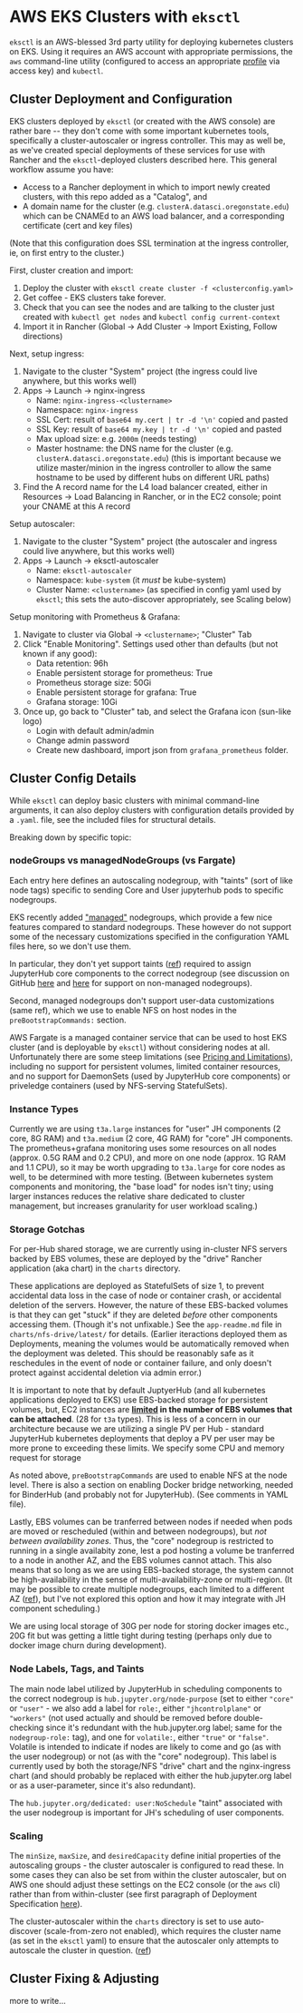# AWS EKS Clusters with `eksctl`

`eksctl` is an AWS-blessed 3rd party utility for deploying kubernetes clusters on EKS. Using it requires 
an AWS account with appropriate permissions, the `aws` command-line utility (configured to access an appropriate [profile](https://docs.aws.amazon.com/cli/latest/userguide/cli-configure-profiles.html)
via access key) and `kubectl`. 

## Cluster Deployment and Configuration

EKS clusters deployed by `eksctl` (or created with the AWS console) are rather bare -- they don't come with some important kubernetes tools,
specifically a cluster-autoscaler or ingress controller. This may as well be, as we've created special deployments of these services for use with
Rancher and the `eksctl`-deployed clusters described here. This general workflow assume you have:

* Access to a Rancher deployment in which to import newly created clusters, with this repo added as a "Catalog", and 
* A domain name for the cluster (e.g. `clusterA.datasci.oregonstate.edu`) which can be CNAMEd to an AWS load balancer, and a corresponding certificate (cert and key files) 

(Note that this configuration does SSL termination at the ingress controller, ie, on first entry to the cluster.)

First, cluster creation and import:

1. Deploy the cluster with `eksctl create cluster -f <clusterconfig.yaml>`
2. Get coffee - EKS clusters take forever.
3. Check that you can see the nodes and are talking to the cluster just created with `kubectl get nodes` and `kubectl config current-context`
4. Import it in Rancher (Global -> Add Cluster -> Import Existing, Follow directions)

Next, setup ingress:

1. Navigate to the cluster "System" project (the ingress could live anywhere, but this works well)
2. Apps -> Launch -> nginx-ingress
   * Name: `nginx-ingress-<clustername>`
   * Namespace: `nginx-ingress`
   * SSL Cert: result of `base64 my.cert | tr -d '\n'` copied and pasted
   * SSL Key: result of `base64 my.key | tr -d '\n'` copied and pasted
   * Max upload size: e.g. `2000m` (needs testing)
   * Master hostname: the DNS name for the cluster (e.g. `clusterA.datasci.oregonstate.edu`) (this is important because we utilize master/minion in the ingress controller to allow the same hostname to be used by different hubs on different URL paths)
3. Find the A record name for the L4 load balancer created, either in Resources -> Load Balancing in Rancher, or in the EC2 console; point your CNAME at this A record

Setup autoscaler:

1. Navigate to the cluster "System" project (the autoscaler and ingress could live anywhere, but this works well)
2. Apps -> Launch -> eksctl-autoscaler
   * Name: `eksctl-autoscaler`
   * Namespace: `kube-system` (it *must* be kube-system) 
   * Cluster Name: `<clustername>` (as specified in config yaml used by `eksctl`; this sets the auto-discover appropriately, see Scaling below)

Setup monitoring with Prometheus & Grafana:

1. Navigate to cluster via Global -> `<clustername>`; "Cluster" Tab
2. Click "Enable Monitoring". Settings used other than defaults (but not known if any good):
   * Data retention: 96h
   * Enable persistent storage for prometheus: True
   * Prometheus storage size: 50Gi
   * Enable persistent storage for grafana: True
   * Grafana storage: 10Gi
3. Once up, go back to "Cluster" tab, and select the Grafana icon (sun-like logo)
   * Login with default admin/admin
   * Change admin password
   * Create new dashboard, import json from `grafana_prometheus` folder.
    


## Cluster Config Details

While `eksctl` can deploy basic clusters with minimal command-line arguments, it can also deploy clusters with configuration details 
provided by a `.yaml`. file, see the included files for structural details. 

Breaking down by specific topic:

### nodeGroups vs managedNodeGroups (vs Fargate)

Each entry here defines an autoscaling nodegroup, with "taints" (sort of like node tags) specific to sending Core and User jupyterhub pods to 
specific nodegroups. 

EKS recently added ["managed"](https://docs.aws.amazon.com/eks/latest/userguide/managed-node-groups.html) nodegroups, 
which provide a few nice features compared to standard nodegroups. These however do not support some of the necessary customizations specified in the
configuration YAML files here, so we don't use them. 

In particular, they don't yet support taints ([ref](https://eksctl.io/usage/eks-managed-nodegroups/)) required to assign JupyterHub core components to the correct nodegroup (see discussion on GitHub
[here](https://github.com/jupyterhub/zero-to-jupyterhub-k8s/issues/299) and [here](https://github.com/weaveworks/eksctl/pull/703) for support on non-managed
nodegroups). 

Second, managed nodegroups don't support user-data customizations (same ref), which we use to enable NFS on host nodes in the `preBootstrapCommands:` section. 

AWS Fargate is a managed container service that can be used to host EKS cluster (and is deployable by `eksctl`) without considering nodes at all. 
Unfortunately there are some steep limitations (see [Pricing and Limitations](https://aws.amazon.com/blogs/aws/amazon-eks-on-aws-fargate-now-generally-available/)),
including no support for persistent volumes, limited container resources, and no support for DaemonSets (used by JupyterHub core components) or
priveledge containers (used by NFS-serving StatefulSets). 



### Instance Types

Currently we are using `t3a.large` instances for "user" JH components (2 core, 8G RAM) and `t3a.medium` (2 core, 4G RAM) for "core" JH components. The
prometheus+grafana monitoring uses some resources on all nodes (approx. 0.5G RAM and 0.2 CPU), and more on one node (approx. 1G RAM and 1.1 CPU), so it may be worth
upgrading to `t3a.large` for core nodes as well, to be determined with more testing. (Between kubernetes system components and monitoring, the "base load"
for nodes isn't tiny; using larger instances reduces the relative share dedicated to cluster management, but increases granularity for user workload scaling.)

### Storage Gotchas

For per-Hub shared storage, we are currently using in-cluster NFS servers backed by EBS volumes, these are deployed by the "drive" Rancher application (aka chart) in the `charts` directory.  

These applications are deployed as StatefulSets of size 1, 
to prevent accidental data loss in the case of node or container crash, or accidental deletion of the servers. However, the nature of these EBS-backed
volumes is that they can get "stuck" if they are deleted *before* other components accessing them. (Though it's not unfixable.) See the `app-readme.md`
file in `charts/nfs-drive/latest/` for details. (Earlier iteractions deployed them as Deployments, meaning the volumes would be automatically removed
when the deployment was deleted. This should be reasonably safe as it reschedules in the event of node or container failure, and only doesn't protect
against accidental deletion via admin error.)

It is important to note that by default JuptyerHub (and all kubernetes applications deployed to EKS) use EBS-backed storage for persistent volumes, but,
EC2 instances are **[limited](https://docs.aws.amazon.com/AWSEC2/latest/UserGuide/volume_limits.html) in the number of EBS volumes that can be attached**. (28 for `t3a` types).
This is less of a concern in our architecture because we are utilizing a single PV per Hub - standard JupyterHub kubernetes deployments that deploy a PV
per user may be more prone to exceeding these limits. We specify some CPU and memory request for storage 

As noted above, `preBootstrapCommands` are used to enable NFS at the node level. There is also a section on enabling Docker bridge networking, needed
for BinderHub (and probably not for JupyterHub). (See comments in YAML file). 

Lastly, EBS volumes can be tranferred between nodes if needed when pods are moved or rescheduled (within and between nodegroups), but *not between availability zones*. Thus, the "core" nodegroup
is restricted to running in a single availabity zone, lest a pod hosting a volume be tranferred to a node in another AZ, and the EBS volumes cannot
attach. This also means that so long as we are using EBS-backed storage, the system cannot be high-availability in the sense of multi-availability-zone
or multi-region. (It may be possible to create multiple nodegroups, each limited to a different AZ ([ref](https://docs.aws.amazon.com/eks/latest/userguide/cluster-autoscaler.html)), but I've not explored this option and how it
may integrate with JH component scheduling.) 

We are using local storage of 30G per node for storing docker images etc., 20G fit but was getting a little tight during testing (perhaps only due to 
docker image churn during development). 

### Node Labels, Tags, and Taints

The main node label utilized by JupyterHub in scheduling components to the correct nodegroup is `hub.jupyter.org/node-purpose` (set to either `"core"`
or `"user"` - we also add a label for `role:`, either `"jhcontrolplane"` or `"workers"` (not used actually and should be removed before 
double-checking since it's redundant with the hub.jupyter.org label; same for the `nodegroup-role:` tag), and one for `volatile:`, either `"true"` or `"false"`. Volatile is intended to indicate if nodes are likely to come and go (as with the
user nodegroup) or not (as with the "core" nodegroup). This label is currently used by both the storage/NFS "drive" chart and the nginx-ingress chart 
(and should probably be replaced with either the hub.jupyter.org label or as a user-parameter, since it's also redundant).

The `hub.jupyter.org/dedicated: user:NoSchedule` "taint" associated with the user nodegroup is important for JH's scheduling of user components.

### Scaling

The `minSize`, `maxSize`, and `desiredCapacity` define initial properties of the autoscaling groups - the cluster autoscaler is configured to read these. 
In some cases they can also be set from within the cluster autoscaler, but on AWS one should adjust these settings on the EC2 console (or the `aws` cli)
rather than from within-cluster (see first paragraph of Deployment Specification [here](https://github.com/kubernetes/autoscaler/blob/master/cluster-autoscaler/cloudprovider/aws/README.md#deployment-specification)).

The cluster-autoscaler within the `charts` directory is set to use auto-discover (scale-from-zero not enabled), which requires the cluster name
(as set in the `eksctl` yaml) to ensure that the autoscaler only attempts to autoscale the cluster in question. ([ref](https://github.com/kubernetes/autoscaler/blob/master/cluster-autoscaler/cloudprovider/aws/README.md#auto-discovery-setup))


## Cluster Fixing & Adjusting

more to write...
